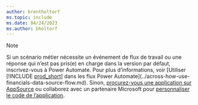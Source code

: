 ```yaml
---
author: brentholtorf
ms.topic: include
ms.date: 04/24/2023
ms.author: bholtorf
---
```


> [!NOTE]
> Si un scénario métier nécessite un événement de flux de travail ou une réponse qui n’est pas pris(e) en charge dans la version par défaut, inscrivez-vous à Power Automate. Pour plus d’informations, voir [Utiliser [!INCLUDE [prod_short](prod_short.md)] dans les flux Power Automate](../across-how-use-financials-data-source-flow.md). Sinon, [procurez-vous une application sur AppSource](https://go.microsoft.com/fwlink/?linkid=2081646) ou collaborez avec un partenaire Microsoft pour [personnaliser le code de l’application](/dynamics365/business-central/dev-itpro/developer/devenv-walkthrough-workflow-events-responses).
